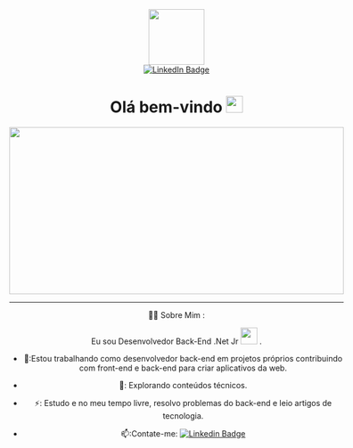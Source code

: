
<div id="container" align="center" style="display: flex; flex-direction: column; align-items: center;">
  <div id="header">
    <img src="https://media.giphy.com/media/M9gbBd9nbDrOTu1Mqx/giphy.gif" width="100"/>
  </div>
  <div id="badges">
    <a href="https://www.linkedin.com/in/raicy-augusto-rodrigues-pinto-a89201263/">
      <img src="https://img.shields.io/badge/LinkedIn-blue?style=for-the-badge&logo=linkedin&logoColor=white" alt="LinkedIn Badge"/>
    </a>
    <div id ="badges">
      <img src="https://komarev.com/ghpvc/?username=Raicy-Augusto&style=flat-square&color=blue" alt=""/>
    <div>
  </div>
</div>
<h1>
  Olá bem-vindo
  <img src="https://media.giphy.com/media/hvRJCLFzcasrR4ia7z/giphy.gif" width="30px"/>
 </h1>
<div align="center">
  <img src="https://media.giphy.com/media/dWesBcTLavkZuG35MI/giphy.gif" width="600" height="300"/>
</div>

---

 :man_technologist: Sobre Mim :
    
Eu sou Desenvolvedor Back-End .Net Jr <img src="https://media.giphy.com/media/WUlplcMpOCEmTGBtBW/giphy.gif" width="30"> .

- 🔭:Estou trabalhando como desenvolvedor back-end em projetos próprios contribuindo com front-end e back-end para criar aplicativos da web.

- 🌱: Explorando conteúdos técnicos.

- ⚡: Estudo e  no meu tempo livre, resolvo problemas do back-end  e leio artigos de tecnologia.

- 📫:Contate-me: [![Linkedin Badge](https://img.shields.io/badge/-LinkedIn-blue?style=flat&logo=Linkedin&logoColor=white)](https://www.linkedin.com/in/raicy-augusto-rodrigues-pinto-a89201263/)
